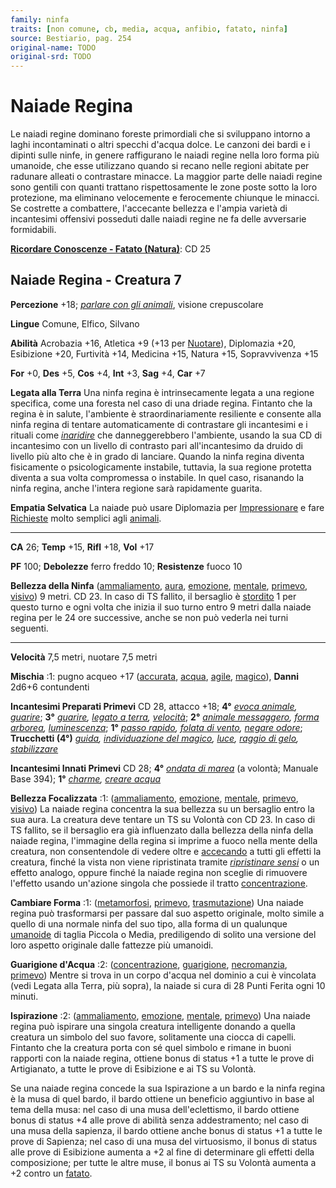 ```yaml
---
family: ninfa
traits: [non comune, cb, media, acqua, anfibio, fatato, ninfa]
source: Bestiario, pag. 254
original-name: TODO
original-srd: TODO
---
```


# Naiade Regina

Le naiadi regine dominano foreste primordiali che si sviluppano intorno a laghi
incontaminati o altri specchi d'acqua dolce. Le canzoni dei bardi e i dipinti
sulle ninfe, in genere raffigurano le naiadi regine nella loro forma più
umanoide, che esse utilizzano quando si recano nelle regioni abitate per
radunare alleati o contrastare minacce. La maggior parte delle naiadi regine
sono gentili con quanti trattano rispettosamente le zone poste sotto la loro
protezione, ma eliminano velocemente e ferocemente chiunque le minacci. Se
costrette a combattere, l'accecante bellezza e l'ampia varietà di incantesimi
offensivi posseduti dalle naiadi regine ne fa delle avversarie formidabili.

**[Ricordare Conoscenze - Fatato (Natura)](/azioni/abilita/ricordare-conoscenze)**:
CD 25

## Naiade Regina - Creatura 7

**Percezione** +18;
_[parlare con gli animali](/incantesimi/parlare-con-gli-animali)_, visione
crepuscolare

**Lingue** Comune, Elfico, Silvano

**Abilità** Acrobazia +16, Atletica +9 (+13 per
[Nuotare](/azioni/abilita/nuotare)), Diplomazia +20, Esibizione +20, Furtività
+14, Medicina +15, Natura +15, Sopravvivenza +15

**For** +0, **Des** +5, **Cos** +4, **Int** +3, **Sag** +4, **Car** +7

**Legata alla Terra** Una ninfa regina è intrinsecamente legata a una regione
specifica, come una foresta nel caso di una driade regina. Fintanto che la
regina è in salute, l'ambiente è straordinariamente resiliente e consente alla
ninfa regina di tentare automaticamente di contrastare gli incantesimi e i
rituali come _[inaridire](/incantesimi/rituali)_ che danneggerebbero l'ambiente,
usando la sua CD di incantesimo con un livello di contrasto pari all'incantesimo
da druido di livello più alto che è in grado di lanciare. Quando la ninfa regina
diventa fisicamente o psicologicamente instabile, tuttavia, la sua regione
protetta diventa a sua volta compromessa o instabile. ln quel caso, risanando la
ninfa regina, anche l'intera regione sarà rapidamente guarita.

**Empatia Selvatica** La naiade può usare Diplomazia per
[Impressionare](/azioni/abilita/impressionare) e fare
[Richieste](/azioni/abilita/richiedere) molto semplici agli
[animali](/tratti/animale).

---

**CA** 26; **Temp** +15, **Rifl** +18, **Vol** +17

**PF** 100; **Debolezze** ferro freddo 10; **Resistenze** fuoco 10

**Bellezza della Ninfa** ([ammaliamento](/tratti/ammaliamento),
[aura](/tratti/aura), [emozione](/tratti/emozione), [mentale](/tratti/mentale),
[primevo](/tratti/primevo), [visivo](/tratti/visivo)) 9 metri. CD 23. In caso di
TS fallito, il bersaglio è [stordito](/condizioni/stordito) 1 per questo turno e
ogni volta che inizia il suo turno entro 9 metri dalla naiade regina per le 24
ore successive, anche se non può vederla nei turni seguenti.

---

**Velocità** 7,5 metri, nuotare 7,5 metri

**Mischia** :1: pugno acqueo +17 ([accurata](/tratti/accurata),
[acqua](/tratti/acqua), [agile](/tratti/agile), [magico](/tratti/magico)),
**Danni** 2d6+6 contundenti

**Incantesimi Preparati Primevi** CD 28, attacco +18; **4°**
_[evoca animale](/incantesimi/evoca-animale), [guarire](/incantesimi/guarire)_;
**3°** _[guarire](/incantesimi/guarire),
[legato a terra](/incantesimi/legato-a-terra),
[velocità](/incantesimi/velocita)_; **2°**
_[animale messaggero](/incantesimi/animale-messaggero),
[forma arborea](/incantesimi/forma-arborea),
[luminescenza](/incantesimi/luminescenza)_; **1°**
_[passo rapido](/incantesimi/passo-rapido),
[folata di vento](/incantesimi/folata-di-vento),
[negare odore](/incantesimi/negare-odore)_; **Trucchetti (4°)**
_[guida](/incantesimi/guida),
[individuazione del magico](/incantesimi/individuazione-del-magico),
[luce](/incantesimi/luce), [raggio di gelo](/incantesimi/raggio-di-gelo),
[stabilizzare](/incantesimi/stabilizzare)_

**Incantesimi Innati Primevi** CD 28; **4°**
_[ondata di marea](/incantesimi/incantesimi-focalizzati)_ (a volontà; Manuale
Base 394); **1°** _[charme](/incantesimi/charme),
[creare acqua](/incantesimi/creare-acqua)_

**Bellezza Focalizzata** :1: ([ammaliamento](/tratti/ammaliamento),
[emozione](/tratti/emozione), [mentale](/tratti/mentale),
[primevo](/tratti/primevo), [visivo](/tratti/visivo)) La naiade regina concentra
la sua bellezza su un bersaglio entro la sua aura. La creatura deve tentare un
TS su Volontà con CD 23. ln caso di TS fallito, se il bersaglio era già
influenzato dalla bellezza della ninfa della naiade regina, l'immagine della
regina si imprime a fuoco nella mente della creatura, non consentendole di
vedere oltre e [accecando](/condizioni/accecato) a tutti gli effetti la
creatura, finché la vista non viene ripristinata tramite
_[ripristinare sensi](/incantesimi/ripristinare-sensi)_ o un effetto analogo,
oppure finché la naiade regina non sceglie di rimuovere l'effetto usando
un'azione singola che possiede il tratto
[concentrazione](/tratti/concentrazione).

**Cambiare Forma** :1: ([metamorfosi](/tratti/metamorfosi),
[primevo](/tratti/primevo), [trasmutazione](/tratti/trasmutazione)) Una naiade
regina può trasformarsi per passare dal suo aspetto originale, molto simile a
quello di una normale ninfa del suo tipo, alla forma di un qualunque
[umanoide](/tratti/umanoide) di taglia Piccola o Media, prediligendo di solito
una versione del loro aspetto originale dalle fattezze più umanoidi.

**Guarigione d'Acqua** :2: ([concentrazione](/tratti/concentrazione),
[guarigione](/tratti/guarigione), [necromanzia](/tratti/necromanzia),
[primevo](/tratti/primevo)) Mentre si trova in un corpo d'acqua nel dominio a
cui è vincolata (vedi Legata alla Terra, più sopra), la naiade si cura di 28
Punti Ferita ogni 10 minuti.

**Ispirazione** :2: ([ammaliamento](/tratti/ammaliamento),
[emozione](/tratti/emozione), [mentale](/tratti/mentale),
[primevo](/tratti/primevo)) Una naiade regina può ispirare una singola creatura
intelligente donando a quella creatura un simbolo del suo favore, solitamente
una ciocca di capelli. Fintanto che la creatura porta con sé quel simbolo e
rimane in buoni rapporti con la naiade regina, ottiene bonus di status +1 a
tutte le prove di Artigianato, a tutte le prove di Esibizione e ai TS su
Volontà.

Se una naiade regina concede la sua Ispirazione a un bardo e la ninfa regina è
la musa di quel bardo, il bardo ottiene un beneficio aggiuntivo in base al tema
della musa: nel caso di una musa dell'eclettismo, il bardo ottiene bonus di
status +4 alle prove di abilità senza addestramento; nel caso di una musa della
sapienza, il bardo ottiene anche bonus di status +1 a tutte le prove di
Sapienza; nel caso di una musa del virtuosismo, il bonus di status alle prove di
Esibizione aumenta a +2 al fine di determinare gli effetti della composizione;
per tutte le altre muse, il bonus ai TS su Volontà aumenta a +2 contro un
[fatato](/tratti/fatato).
